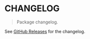 # CHANGELOG

> Package changelog.

See [GitHub Releases](https://github.com/stdlib-js/stats-base-sstdevch/releases) for the changelog.